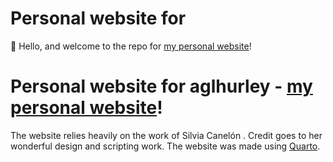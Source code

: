 # Personal website for

👋 Hello, and welcome to the repo for [my personal website](https://silvia.rbind.io)!


# Personal website for aglhurley - [my personal website](https://aglhurley.rbind.io)!

The website relies heavily on the work of Silvia Canelón <a href='https://silvia.rbind.io'></a>. Credit goes to her wonderful design and scripting work. 
The website  was made using [Quarto](https://quarto.org/). 


